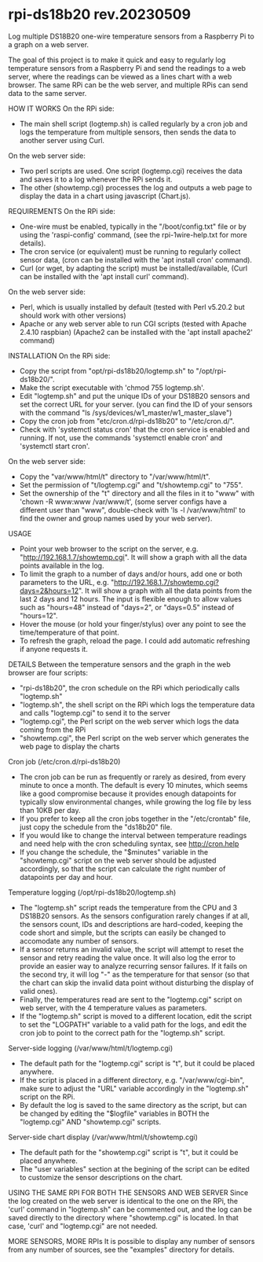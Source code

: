 # rpi-ds18b20 rev.20230509
Log multiple DS18B20 one-wire temperature sensors from a Raspberry Pi to a graph on a web server.

The goal of this project is to make it quick and easy to regularly log temperature sensors from a Raspberry Pi and send the readings to a web server, where the readings can be viewed as a lines chart with a web browser. 
The same RPi can be the web server, and multiple RPis can send data to the same server.

HOW IT WORKS
On the RPi side:
- The main shell script (logtemp.sh) is called regularly by a cron job and logs the temperature from multiple sensors, then sends the data to another server using Curl.

On the web server side:
- Two perl scripts are used. One script (logtemp.cgi) receives the data and saves it to a log whenever the RPi sends it.
- The other (showtemp.cgi) processes the log and outputs a web page to display the data in a chart using javascript (Chart.js).

REQUIREMENTS
On the RPi side:
- One-wire must be enabled, typically in the "/boot/config.txt" file or by using the 'raspi-config' command,
  (see the rpi-1wire-help.txt for more details).
- The cron service (or equivalent) must be running to regularly collect sensor data,
  (cron can be installed with the 'apt install cron' command).
- Curl (or wget, by adapting the script) must be installed/available,
  (Curl can be installed with the 'apt install curl' command).

On the web server side:
- Perl, which is usually installed by default (tested with Perl v5.20.2 but should work with other versions)
- Apache or any web server able to run CGI scripts (tested with Apache 2.4.10 raspbian)
  (Apache2 can be installed with the 'apt install apache2' command)

INSTALLATION
On the RPi side:
- Copy the script from "opt/rpi-ds18b20/logtemp.sh" to "/opt/rpi-ds18b20/".
- Make the script executable with 'chmod 755 logtemp.sh'.
- Edit "logtemp.sh" and put the unique IDs of your DS18B20 sensors and set the correct URL for your server.
    (you can find the ID of your sensors with the command "ls /sys/devices/w1_master/w1_master_slave")
- Copy the cron job from "etc/cron.d/rpi-ds18b20" to "/etc/cron.d/".
- Check with 'systemctl status cron' that the cron service is enabled and running.
    If not, use the commands 'systemctl enable cron' and 'systemctl start cron'.

On the web server side:
- Copy the "var/www/html/t" directory to "/var/www/html/t".
- Set the permission of "t/logtemp.cgi" and "t/showtemp.cgi" to "755".
- Set the ownership of the "t" directory and all the files in it to "www" with 'chown -R www:www /var/www/t',
    (some server configs have a different user than "www", double-check with 'ls -l /var/www/html' to find the owner and group names used by your web server).

USAGE
- Point your web browser to the script on the server, e.g. "http://192.168.1.7/showtemp.cgi".
  It will show a graph with all the data points available in the log.
- To limit the graph to a number of days and/or hours, add one or both parameters to the URL,
    e.g. "http://192.168.1.7/showtemp.cgi?days=2&hours=12".
    It will show a graph with all the data points from the last 2 days and 12 hours.
    The input is flexible enough to allow values such as "hours=48" instead of "days=2", or "days=0.5" instead of "hours=12".
- Hover the mouse (or hold your finger/stylus) over any point to see the time/temperature of that point.
- To refresh the graph, reload the page. I could add automatic refreshing if anyone requests it.

DETAILS
Between the temperature sensors and the graph in the web browser are four scripts:
- "rpi-ds18b20", the cron schedule on the RPi which periodically calls "logtemp.sh"
- "logtemp.sh", the shell script on the RPi which logs the temperature data and calls "logtemp.cgi" to send it to the server
- "logtemp.cgi", the Perl script on the web server which logs the data coming from the RPi
- "showtemp.cgi", the Perl script on the web server which generates the web page to display the charts

Cron job (/etc/cron.d/rpi-ds18b20)
- The cron job can be run as frequently or rarely as desired, from every minute to once a month. The default is every 10 minutes, which seems like a good compromise because it provides enough datapoints for typically slow environmental changes, while growing the log file by less than 10KB per day.
- If you prefer to keep all the cron jobs together in the "/etc/crontab" file, just copy the schedule from the "ds18b20" file.
- If you would like to change the interval between temperature readings and need help with the cron scheduling syntax, see http://cron.help
- If you change the schedule, the "$minutes" variable in the "showtemp.cgi" script on the web server should be adjusted accordingly, so that the script can calculate the right number of datapoints per day and hour. 

Temperature logging (/opt/rpi-ds18b20/logtemp.sh)
- The "logtemp.sh" script reads the temperature from the CPU and 3 DS18B20 sensors. As the sensors configuration rarely changes if at all, the sensors count, IDs and descriptions are hard-coded, keeping the code short and simple, but the scripts can easily be changed to accomodate any number of sensors. 
- If a sensor returns an invalid value, the script will attempt to reset the sensor and retry reading the value once. It will also log the error to provide an easier way to analyze recurring sensor failures. If it fails on the second try, it will log "-" as the temperature for that sensor (so that the chart can skip the invalid data point without disturbing the display of valid ones).
- Finally, the temperatures read are sent to the "logtemp.cgi" script on web server, with the 4 temperature values as parameters.
- If the "logtemp.sh" script is moved to a different location, edit the script to set the "LOGPATH" variable to a valid path for the logs, and edit the cron job to point to the correct path for the "logtemp.sh" script.

Server-side logging (/var/www/html/t/logtemp.cgi)
- The default path for the "logtemp.cgi" script is "t", but it could be placed anywhere.
- If the script is placed in a different directory, e.g. "/var/www/cgi-bin", make sure to adjust the "URL" variable accordingly in the "logtemp.sh" script on the RPi.
- By default the log is saved to the same directory as the script, but can be changed by editing the "$logfile" variables in BOTH the "logtemp.cgi" AND "showtemp.cgi" scripts.

Server-side chart display (/var/www/html/t/showtemp.cgi)
- The default path for the "showtemp.cgi" script is "t", but it could be placed anywhere.
- The "user variables" section at the begining of the script can be edited to customize the sensor descriptions on the chart.

USING THE SAME RPI FOR BOTH THE SENSORS AND WEB SERVER
Since the log created on the web server is identical to the one on the RPi, the 'curl' command in "logtemp.sh" can be commented out, and the log can be saved directly to the directory where "showtemp.cgi" is located. In that case, 'curl' and "logtemp.cgi" are not needed.

MORE SENSORS, MORE RPIs
It is possible to display any number of sensors from any number of sources, see the "examples" directory for details.


